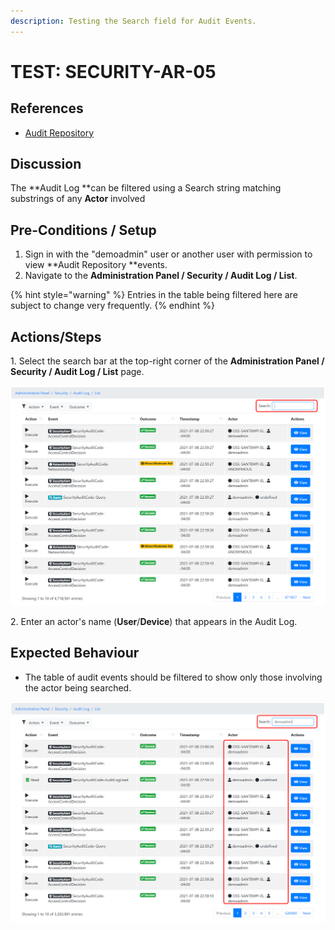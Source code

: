 ```yaml
---
description: Testing the Search field for Audit Events.
---
```


# TEST: SECURITY-AR-05

## References

* [Audit Repository](../../../../../../operations/system-administration/security-administration/audit-repository.md)

## Discussion

The **Audit Log **can be filtered using a Search string matching substrings of any **Actor** involved

## Pre-Conditions / Setup

1. Sign in with the "demoadmin" user or another user with permission to view **Audit Repository **events.
2. Navigate to the **Administration Panel / Security / Audit Log / List**.&#x20;

{% hint style="warning" %}
Entries in the table being filtered here are subject to change very frequently.
{% endhint %}

## Actions/Steps

1\. Select the search bar at the top-right corner of the **Administration Panel / Security / Audit Log / List** page.

![](<../../../../../../.gitbook/assets/image (385).png>)

2\. Enter an actor's name (**User**/**Device**) that appears in the Audit Log.

## Expected Behaviour

* The table of audit events should be filtered to show only those involving the actor being searched.

![](<../../../../../../.gitbook/assets/image (366).png>)
